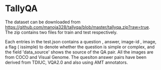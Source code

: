 # TallyQA

The dataset can be downloaded from  https://github.com/manoja328/tallyqa/blob/master/tallyqa.zip?raw=true. The zip contains two files for train and test respectively.

Each entries in the test.json contains a question , answer, image-id , image,  a flag ( issimple) to denote 
whether the question is simple or complex, and  the field 'data_source' shows the source of the QA pair. All the images
are from COCO and Visual Genome. The quesiton answer pairs have been derived from TDIUC, VQA2.0 and also using AMT annotators.
